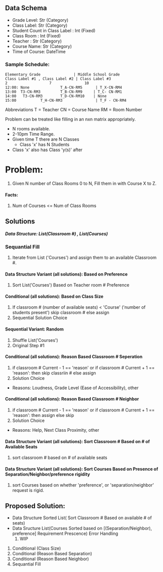 ## Data Schema
- Grade Level: Str (Category)
- Class Label: Str (Category)
- Student Count in Class Label : Int (Fixed)
- Class Room : Int (Fixed)
- Teacher : Str (Category)
- Course Name: Str (Category)
- Time of Course: DateTime 


### Sample Schedule:
    Elementary Grade               | Middle School Grade
    Class Label #1 , Class Label #2 | Class Label #3
    2                   7               10
    12:00: None              T_A-CN-RM5      | T_X-CN-RM4
    13:00  T3-CN-RM3         T_B-CN-RM9     | T_C- CN-RM1
    14:00   T3-CN-RM3        T_D-CN-RM10    | None
    15:00           T_H-CN-RM3               | T_F - CN-RM4

Abbreviations
T = Teacher
CN = Course Name
RM = Room Number

Problem can be treated like filling in an nxn matrix appropriately. 
- N rooms available. 
- 2-10pm Time Range. 
- Given time T there are N Classes
  - Class 'x' has N Students 
- Class 'x' also has Class 'y(s)' after

# Problem:
1. Given N number of Class Rooms 0 to N, Fill them in with Course X to Z. 
#### Facts:
1. Num of Courses <= Num of Class Rooms 
## Solutions
##### Data Structure: List(Classroom #) , List(Courses)
### Sequantial Fill 
1. Iterate from List ('Courses') and assign them to an available Classroom #. 
#### Data Structure Variant (all solutions): Based on Preference
1. Sort List('Courses') Based on Teacher room # Preference
#### Conditional (all solutions): Based on Class Size
1. If classroom # (number of available seats) < 'Course' ('number of students present') skip classroom # else assign
2. Sequential Solution Choice
#### Sequential Variant: Random
1. Shuffle List('Courses') 
2. Original Step #1
#### Conditional (all solutions): Reason Based Classroom # Seperation
1. if classroom # Current - 1 == 'reason' or if classroom # Current + 1 == 'reason': then skip classriin # else assign 
2. Solution Choice
- Reasons: Loudness, Grade Level (Ease of Accessibility), other
#### Conditional (all solutions): Reason Based Classroom # Neighbor
1. if classroom # Current - 1 == 'reason' or if classroom # Current + 1 == 'reason': then assign else skip 
2. Solution Choice
- Reasons: Help, Next Class Proximity, other
#### Data Structure Variant (all solutions): Sort Classroom # Based on # of Available Seats
1. sort classroom # based on # of available seats
#### Data Structure Variant (all solutions): Sort Courses  Based on Presence of Separation/Neighbor/preference rigidity 
1. sort Courses based on whether 'preference', or 'separation/neighbor' request is rigid.

## Proposed Solution:
- Data Structure Sorted List( Sort Classroom # Based on available # of seats)
- Data Sructure List(Courses Sorted based on [(Separation/Neighbor), preference] Requirement Prescence)
    Error Handling
    1. WIP
1. Conditional (Class Size)
2. Conditional (Reason Based Separation)
3. Conditional (Reason Based Neighbor)
4. Sequantial Fill 